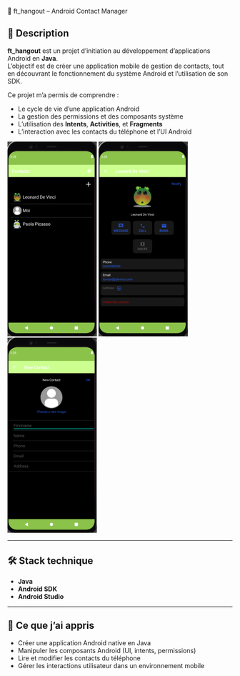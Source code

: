  📇 ft_hangout – Android Contact Manager

## 📝 Description  
**ft_hangout** est un projet d’initiation au développement d’applications Android en **Java**.  
L’objectif est de créer une application mobile de gestion de contacts, tout en découvrant le fonctionnement du système Android et l’utilisation de son SDK.

Ce projet m’a permis de comprendre :
- Le cycle de vie d’une application Android  
- La gestion des permissions et des composants système  
- L’utilisation des **Intents**, **Activities**, et **Fragments**  
- L’interaction avec les contacts du téléphone et l’UI Android

<p float="left">
<img src="contact_list.png" alt="drawing" width="200"/>
<img src="contact.png" alt="profil" width="200"/>
<img src="new_contact.png" alt="projects" width="200"/>
</p>

---

## 🛠️ Stack technique

- **Java**
- **Android SDK**
- **Android Studio**

---

## 🚀 Ce que j’ai appris

- Créer une application Android native en Java  
- Manipuler les composants Android (UI, intents, permissions)  
- Lire et modifier les contacts du téléphone  
- Gérer les interactions utilisateur dans un environnement mobile
